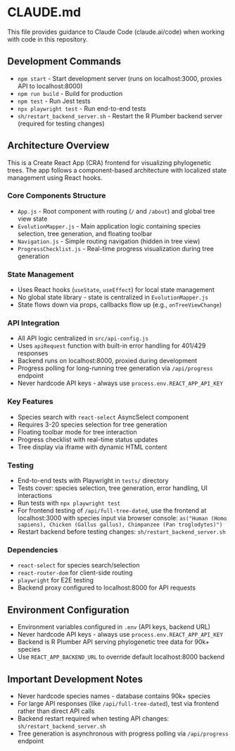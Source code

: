 # CLAUDE.md

This file provides guidance to Claude Code (claude.ai/code) when working with code in this repository.

## Development Commands

- `npm start` - Start development server (runs on localhost:3000, proxies API to localhost:8000)
- `npm run build` - Build for production
- `npm test` - Run Jest tests
- `npx playwright test` - Run end-to-end tests
- `sh/restart_backend_server.sh` - Restart the R Plumber backend server (required for testing changes)

## Architecture Overview

This is a Create React App (CRA) frontend for visualizing phylogenetic trees. The app follows a component-based architecture with localized state management using React hooks.

### Core Components Structure
- `App.js` - Root component with routing (`/` and `/about`) and global tree view state
- `EvolutionMapper.js` - Main application logic containing species selection, tree generation, and floating toolbar
- `Navigation.js` - Simple routing navigation (hidden in tree view)
- `ProgressChecklist.js` - Real-time progress visualization during tree generation

### State Management
- Uses React hooks (`useState`, `useEffect`) for local state management
- No global state library - state is centralized in `EvolutionMapper.js`
- State flows down via props, callbacks flow up (e.g., `onTreeViewChange`)

### API Integration
- All API logic centralized in `src/api-config.js`
- Uses `apiRequest` function with built-in error handling for 401/429 responses
- Backend runs on localhost:8000, proxied during development
- Progress polling for long-running tree generation via `/api/progress` endpoint
- Never hardcode API keys - always use `process.env.REACT_APP_API_KEY`

### Key Features
- Species search with `react-select` AsyncSelect component
- Requires 3-20 species selection for tree generation
- Floating toolbar mode for tree interaction
- Progress checklist with real-time status updates
- Tree display via iframe with dynamic HTML content

### Testing
- End-to-end tests with Playwright in `tests/` directory
- Tests cover: species selection, tree generation, error handling, UI interactions
- Run tests with `npx playwright test`
- For frontend testing of `/api/full-tree-dated`, use the frontend at localhost:3000 with species input via browser console: `as("Human (Homo sapiens), Chicken (Gallus gallus), Chimpanzee (Pan troglodytes)")`
- Restart backend before testing changes: `sh/restart_backend_server.sh`

### Dependencies
- `react-select` for species search/selection
- `react-router-dom` for client-side routing
- `playwright` for E2E testing
- Backend proxy configured to localhost:8000 for API requests

## Environment Configuration
- Environment variables configured in `.env` (API keys, backend URL)
- Never hardcode API keys - always use `process.env.REACT_APP_API_KEY`
- Backend is R Plumber API serving phylogenetic tree data for 90k+ species
- Use `REACT_APP_BACKEND_URL` to override default localhost:8000 backend

## Important Development Notes
- Never hardcode species names - database contains 90k+ species
- For large API responses (like `/api/full-tree-dated`), test via frontend rather than direct API calls
- Backend restart required when testing API changes: `sh/restart_backend_server.sh`
- Tree generation is asynchronous with progress polling via `/api/progress` endpoint